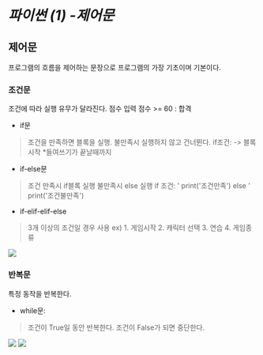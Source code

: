 # _파이썬 (1) -제어문_
## 제어문

프로그램의 흐름을 제어하는 문장으로 프로그램의 가장 기초이며 기본이다.

### 조건문
조건에 따라 실행 유무가 달라진다.
점수 입력
점수 >= 60 : 합격

- if문
> 조건을 만족하면 블록을 실행.
	불만족시 실행하지 않고 건너뛴다.
if조건: -> 블록 시작
*들여쓰기가 끝날때까지

- if-else문
> 조건 만족시 if블록 실행
	불만족시 else 실행
if 조건:
'   print('조건만족')
else
'   print('조건불만족')

- if-elif-elif-else
 >3개 이상의 조건일 경우 사용
ex) 1. 게임시작 2. 캐릭터 선택 3. 연습 4. 게임종류
<img src="C:%5CgithubPages%5Cto-Remember.github.io%5Cassets%5Cimg%5CBlog%5CPython%5C2021-05-31-Python-2-if.png"> 

### 반복문

특정 동작을 반복한다.
- while문:
>조건이 True일 동안 반복한다.
>조건이 False가 되면 중단한다.
<img src="C:%5CgithubPages%5Cto-Remember.github.io%5Cassets%5Cimg%5CBlog%5CPython%5C2021-05-31-Python-2-while.png"> 
<img src="C:%5CgithubPages%5Cto-Remember.github.io%5Cassets%5Cimg%5CBlog%5CPython%5C2021-05-31-Python-2-while2.png"> 
